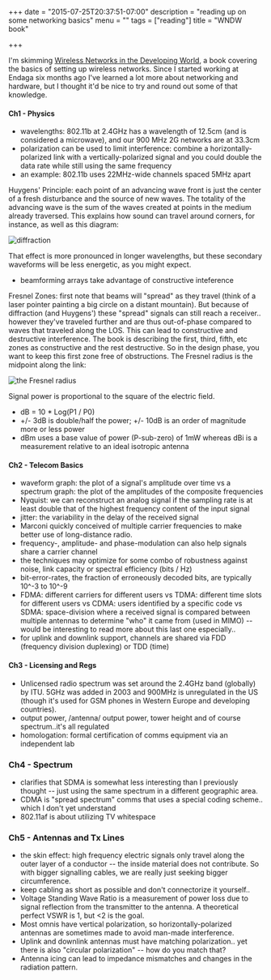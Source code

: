 +++
date = "2015-07-25T20:37:51-07:00"
description = "reading up on some networking basics"
menu = ""
tags = ["reading"]
title = "WNDW book"

+++


I'm skimming [Wireless Networks in the Developing World](http://wndw.net/book.html),
a book covering the basics of setting up wireless networks.
Since I started working at Endaga six months ago
I've learned a lot more about networking and hardware,
but I thought it'd be nice to try and round out some of that knowledge.


#### Ch1 - Physics

* wavelengths: 802.11b at 2.4GHz has a wavelength of 12.5cm (and is considered a microwave),
and our 900 MHz 2G networks are at 33.3cm
* polarization can be used to limit interference:
combine a horizontally-polarized link with a vertically-polarized signal
and you could double the data rate while still using the same frequency
* an example: 802.11b uses 22MHz-wide channels spaced 5MHz apart

Huygens' Principle: each point of an advancing wave front
is just the center of a fresh disturbance and the source of new waves.
The totality of the advancing wave is the sum of the waves created
at points in the medium already traversed.
This explains how sound can travel around corners, for instance,
as well as this diagram:

![diffraction](/img/diffraction.png)

That effect is more pronounced in longer wavelengths,
but these secondary waveforms will be less energetic, as you might expect.

* beamforming arrays take advantage of constructive inteference

Fresnel Zones: first note that beams will "spread" as they travel
(think of a laser pointer painting a big circle on a distant mountain).
But because of diffraction (and Huygens')
these "spread" signals can still reach a receiver..
however they've traveled further and are thus out-of-phase
compared to waves that traveled along the LOS.
This can lead to constructive and destructive interference.
The book is describing the first, third, fifth, etc zones
as constructive and the rest destructive.
So in the design phase, you want to keep this first zone free of obstructions.
The Fresnel radius is the midpoint along the link:

![the Fresnel radius](/img/fresnel-radius.png)

Signal power is proportional to the square of the electric field.

* dB = 10 * Log(P1 / P0)
* +/- 3dB is double/half the power; +/- 10dB is an order of magnitude more or less power
* dBm uses a base value of power (P-sub-zero) of 1mW
whereas dBi is a measurement relative to an ideal isotropic antenna


#### Ch2 - Telecom Basics

* waveform graph: the plot of a signal's amplitude over time
vs a spectrum graph: the plot of the amplitudes of the composite frequencies
* Nyquist: we can reconstruct an analog signal if the sampling rate is
at least double that of the highest frequency content of the input signal
* jitter: the variability in the delay of the received signal
* Marconi quickly conceived of multiple carrier frequencies
to make better use of long-distance radio.
* frequency-, amplitude- and phase-modulation can also help signals share a carrier channel
* the techniques may optimize for some combo of
robustness against noise, link capacity or spectral efficiency (bits / Hz)
* bit-error-rates, the fraction of erroneously decoded bits,
are typically 10^-3 to 10^-9
* FDMA: different carriers for different users vs
TDMA: different time slots for different users vs
CDMA: users identified by a specific code vs
SDMA: space-division where a received signal is compared between
multiple antennas to determine "who" it came from (used in MIMO)
-- would be interesting to read more about this last one especially..
* for uplink and downlink support, channels are shared via
FDD (frequency division duplexing) or TDD (time)


#### Ch3 - Licensing and Regs
* Unlicensed radio spectrum was set around the 2.4GHz band (globally) by ITU.
5GHz was added in 2003 and 900MHz is unregulated in the US
(though it's used for GSM phones in Western Europe and developing countries).
* output power, /antenna/ output power, tower height
and of course spectrum..it's all regulated
* homologation: formal certification of comms equipment via an independent lab


### Ch4 - Spectrum
* clarifies that SDMA is somewhat less interesting than I previously thought --
just using the same spectrum in a different geographic area.
* CDMA is "spread spectrum" comms that uses a special coding scheme..
which I don't yet understand
* 802.11af is about utilizing TV whitespace


### Ch5 - Antennas and Tx Lines
* the skin effect: high frequency electric signals only travel along
the outer layer of a conductor -- the inside material does not contribute.
So with bigger signalling cables, we are really just seeking bigger circumference.
* keep cabling as short as possible and don't connectorize it yourself..
* Voltage Standing Wave Ratio is a measurement of power loss due to
signal reflection from the transmitter to the antenna.
A theoretical perfect VSWR is 1, but <2 is the goal.
* Most omnis have vertical polarization, so horizontally-polarized antennas
are sometimes made to avoid man-made interference.
* Uplink and downlink antennas must have matching polarization..
yet there is also "circular polarization" -- how do you match that?
* Antenna icing can lead to impedance mismatches
and changes in the radiation pattern.
